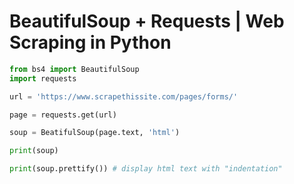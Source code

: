 # BeautifulSoup + Requests | Web Scraping in Python

```python
from bs4 import BeautifulSoup
import requests

url = 'https://www.scrapethissite.com/pages/forms/'

page = requests.get(url)

soup = BeatifulSoup(page.text, 'html')

print(soup)

print(soup.prettify()) # display html text with "indentation"
```
